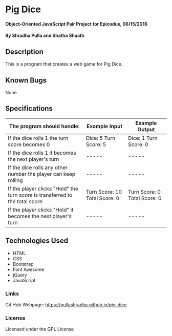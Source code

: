 # Pig Dice

#### Object-Oriented JavaScript Pair Project for Epicodus, 06/15/2016

#### By Shradha Pulla and Shatha Shaath

## Description

This is a program that creates a web game for Pig Dice.

## Known Bugs

None

## Specifications

The program should handle: | Example Input | Example Output
----- | ----- | -----
If the dice rolls 1 the turn score becomes 0 | Dice: 5 Turn Score: 5 | Dice: 1 Turn Score: 0
If the dice rolls 1 it becomes the next player's turn | ----- | -----
If the dice rolls any other number the player can keep rolling | ----- | -----
If the player clicks "Hold" the turn score is transferred to the total score | Turn Score: 10 Total Score: 0  | Turn Score: 0 Total Score: 0
If the player clicks "Hold" it becomes the next player's turn | ----- | -----

## Technologies Used

* HTML
* CSS
* Bootstrap
* Font Awesome
* jQuery
* JavaScript

### Links

Git Hub Webpage: https://pullashradha.github.io/pig-dice

### License

Licensed under the GPL License
